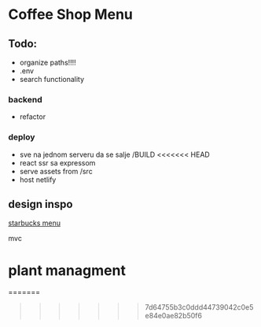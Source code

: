 # Coffee Shop Menu

## Todo:

- organize paths!!!!
- .env
- search functionality

### backend
- refactor

### deploy
- sve na jednom serveru da se salje /BUILD
<<<<<<< HEAD
- react ssr sa expressom
- serve assets from /src 
- host netlify

## design inspo

[starbucks menu](https://www.starbucks.com/menu)

mvc

# plant managment
=======
>>>>>>> 7d64755b3c0ddd44739042c0e5e84e0ae82b50f6
